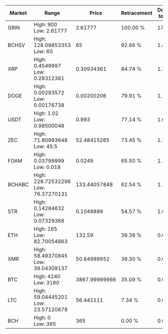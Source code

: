 | Market | Range | Price| Retracement | Doubles to 50% |
| --- | --- | --- | --- | --- |
| GRIN | High: 900<br />Low: 2.61777 | 2.61777 | 100.00 % | 172.40 |
| BCHSV | High: 128.09853353<br />Low: 60 | 65 | 92.66 % | 1.45 |
| XRP | High: 0.4549997<br />Low: 0.28312381 | 0.30934361 | 84.74 % | 1.19 |
| DOGE | High: 0.00293572<br />Low: 0.00176738 | 0.00200206 | 79.91 % | 1.17 |
| USDT | High: 1.02<br />Low: 0.98500048 | 0.993 | 77.14 % | 1.01 |
| ZEC | High: 71.80993648<br />Low: 45.5 | 52.48415265 | 73.45 % | 1.12 |
| FOAM | High: 0.03799999<br />Low: 0.018 | 0.0249 | 65.50 % | 1.12 |
| BCHABC | High: 228.72532296<br />Low: 76.37270131 | 133.44057848 | 62.54 % | 1.14 |
| STR | High: 0.14284632<br />Low: 0.07329368 | 0.1048889 | 54.57 % | 1.03 |
| ETH | High: 165<br />Low: 82.70054863 | 132.59 | 39.38 % | 0.00 |
| XMR | High: 58.49370845<br />Low: 39.04309137 | 50.84998952 | 39.30 % | 0.00 |
| BTC | High: 4240<br />Low: 3180 | 3867.99999966 | 35.09 % | 0.00 |
| LTC | High: 59.04445201<br />Low: 23.57120878 | 56.441111 | 7.34 % | 0.00 |
| BCH | High: 0<br />Low: 365 | 365 | 0.00 % | 0.00 |
